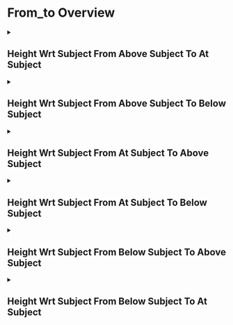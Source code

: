 # From_to Overview

<details>
<summary><h2>Height Wrt Subject From Above Subject To At Subject</h2></summary>


<h3>🔵 Label Name:</h3>
<code>height_wrt_subject_from_above_subject_to_at_subject</code>


<h3>📖 Definition:</h3>
Does the camera start noticeably higher than the subject and then move down to their height?

<details>
<summary><h4> Question (Definition)</h4></summary>

</details>

<details>
<summary><h4> Alternative Question</h4></summary>

- Does the shot transition from a high-angle to an eye-level perspective?

- Does the camera descend from above the subject to their height level?

- Does the camera start above the subject and move down to their eye level?

- Does the framing change from looking down at the subject to being level with them?

- Does the camera position shift from above the subject to their height?

</details>

<details>
<summary><h4> Prompt (Definition)</h4></summary>

- The camera starts noticeably higher than the subject and then moves down to their height.

</details>

<details>
<summary><h4> Alternative Prompt</h4></summary>

- A shot transitioning from a high-angle to an eye-level perspective.

- A sequence where the camera descends from above the subject to their height.

- A video showing the camera moving from a higher position to the subject's level.

- A shot that changes from looking down at the subject to being level with them.

- A camera movement descending from above the subject to their height.

</details>

<h4>🟢 Positive:</h4>
<code>self.cam_setup.height_wrt_subject_info['start'] == 'above_subject' and self.cam_setup.height_wrt_subject_info['end'] == 'at_subject'</code>

<h4>🔴 Negative:</h4>
<code>self.cam_setup.height_wrt_subject_info['start'] not in ['above_subject', 'unknown'] or self.cam_setup.height_wrt_subject_info['end'] not in ['at_subject', 'unknown']</code>

</details>

<details>
<summary><h2>Height Wrt Subject From Above Subject To Below Subject</h2></summary>


<h3>🔵 Label Name:</h3>
<code>height_wrt_subject_from_above_subject_to_below_subject</code>


<h3>📖 Definition:</h3>
Does the camera start above the subject and move down to a position below them?

<details>
<summary><h4> Question (Definition)</h4></summary>

</details>

<details>
<summary><h4> Alternative Question</h4></summary>

- Does the shot transition from looking down at the subject to looking up at them?

- Does the camera descend from above the subject to a low position looking upward?

- Does the camera move from a high vantage point to below the subject's level?

- Does the framing change from a downward view to an upward view of the subject?

- Does the camera shift from an overhead position to a low angle beneath the subject?

</details>

<details>
<summary><h4> Prompt (Definition)</h4></summary>

- The camera starts above the subject and moves down to a position below them.

</details>

<details>
<summary><h4> Alternative Prompt</h4></summary>

- A shot transitioning from looking down at the subject to looking up at them.

- A sequence where the camera descends from above to below the subject.

- A video showing the camera moving from a high position to a low angle.

- A shot that changes from an overhead view to an upward view.

- A camera movement going from above the subject to beneath them.

</details>

<h4>🟢 Positive:</h4>
<code>self.cam_setup.height_wrt_subject_info['start'] == 'above_subject' and self.cam_setup.height_wrt_subject_info['end'] == 'below_subject'</code>

<h4>🔴 Negative:</h4>
<code>self.cam_setup.height_wrt_subject_info['start'] not in ['above_subject', 'unknown'] or self.cam_setup.height_wrt_subject_info['end'] not in ['below_subject', 'unknown']</code>

</details>

<details>
<summary><h2>Height Wrt Subject From At Subject To Above Subject</h2></summary>


<h3>🔵 Label Name:</h3>
<code>height_wrt_subject_from_at_subject_to_above_subject</code>


<h3>📖 Definition:</h3>
Does the camera start at the subject's height and then move up to a higher position than them?

<details>
<summary><h4> Question (Definition)</h4></summary>

</details>

<details>
<summary><h4> Alternative Question</h4></summary>

- Does the shot transition from an eye-level view to looking down at the subject?

- Does the camera rise from the subject's level to a position above them?

- Does the camera move from being level with the subject to an elevated viewpoint?

- Does the framing change from a straight-on view to looking down at the subject?

- Does the camera shift from eye level to a higher vantage point?

</details>

<details>
<summary><h4> Prompt (Definition)</h4></summary>

- The camera starts at the subject's height and then moves up to a higher position than them.

</details>

<details>
<summary><h4> Alternative Prompt</h4></summary>

- A shot transitioning from an eye-level view to looking down at the subject.

- A sequence where the camera rises from the subject's level to above them.

- A video showing the camera elevating from eye level to a higher position.

- A shot that changes from a straight-on view to an overhead perspective.

- A camera movement ascending from the subject's height to above them.

</details>

<h4>🟢 Positive:</h4>
<code>self.cam_setup.height_wrt_subject_info['start'] == 'at_subject' and self.cam_setup.height_wrt_subject_info['end'] == 'above_subject'</code>

<h4>🔴 Negative:</h4>
<code>self.cam_setup.height_wrt_subject_info['start'] not in ['at_subject', 'unknown'] or self.cam_setup.height_wrt_subject_info['end'] not in ['above_subject', 'unknown']</code>

</details>

<details>
<summary><h2>Height Wrt Subject From At Subject To Below Subject</h2></summary>


<h3>🔵 Label Name:</h3>
<code>height_wrt_subject_from_at_subject_to_below_subject</code>


<h3>📖 Definition:</h3>
Does the camera start at the subject's height and then move down to a lower position than them?

<details>
<summary><h4> Question (Definition)</h4></summary>

</details>

<details>
<summary><h4> Alternative Question</h4></summary>

- Does the shot transition from an eye-level view to looking up at the subject?

- Does the camera descend from the subject's level to a position below them?

- Does the camera move from being level with the subject to a low angle?

- Does the framing change from a straight-on view to looking up at the subject?

- Does the camera shift from eye level to a lower vantage point?

</details>

<details>
<summary><h4> Prompt (Definition)</h4></summary>

- The camera starts at the subject's height and then moves down to a lower position than them.

</details>

<details>
<summary><h4> Alternative Prompt</h4></summary>

- A shot transitioning from an eye-level view to looking up at the subject.

- A sequence where the camera lowers from the subject's level to below them.

- A video showing the camera moving from eye level to a low angle.

- A shot that changes from a straight-on view to an upward perspective.

- A camera movement descending from the subject's height to a lower position.

</details>

<h4>🟢 Positive:</h4>
<code>self.cam_setup.height_wrt_subject_info['start'] == 'at_subject' and self.cam_setup.height_wrt_subject_info['end'] == 'below_subject'</code>

<h4>🔴 Negative:</h4>
<code>self.cam_setup.height_wrt_subject_info['start'] not in ['at_subject', 'unknown'] or self.cam_setup.height_wrt_subject_info['end'] not in ['below_subject', 'unknown']</code>

</details>

<details>
<summary><h2>Height Wrt Subject From Below Subject To Above Subject</h2></summary>


<h3>🔵 Label Name:</h3>
<code>height_wrt_subject_from_below_subject_to_above_subject</code>


<h3>📖 Definition:</h3>
Does the camera start below the subject and move up to a position above them?

<details>
<summary><h4> Question (Definition)</h4></summary>

</details>

<details>
<summary><h4> Alternative Question</h4></summary>

- Does the shot transition from looking up at the subject to looking down at them?

- Does the camera rise from a low angle to an elevated position?

- Does the camera move from beneath the subject to above them?

- Does the framing change from an upward view to looking down at the subject?

- Does the camera shift from a low position to a high vantage point?

</details>

<details>
<summary><h4> Prompt (Definition)</h4></summary>

- The camera starts below the subject and moves up to a position above them.

</details>

<details>
<summary><h4> Alternative Prompt</h4></summary>

- A shot transitioning from looking up at the subject to looking down at them.

- A sequence where the camera rises from below to above the subject.

- A video showing the camera moving from a low angle to a high position.

- A shot that changes from an upward view to an overhead perspective.

- A camera movement ascending from beneath the subject to above them.

</details>

<h4>🟢 Positive:</h4>
<code>self.cam_setup.height_wrt_subject_info['start'] == 'below_subject' and self.cam_setup.height_wrt_subject_info['end'] == 'above_subject'</code>

<h4>🔴 Negative:</h4>
<code>self.cam_setup.height_wrt_subject_info['start'] not in ['below_subject', 'unknown'] or self.cam_setup.height_wrt_subject_info['end'] not in ['above_subject', 'unknown']</code>

</details>

<details>
<summary><h2>Height Wrt Subject From Below Subject To At Subject</h2></summary>


<h3>🔵 Label Name:</h3>
<code>height_wrt_subject_from_below_subject_to_at_subject</code>


<h3>📖 Definition:</h3>
Does the camera start below the subject and move up to their height?

<details>
<summary><h4> Question (Definition)</h4></summary>

</details>

<details>
<summary><h4> Alternative Question</h4></summary>

- Does the shot transition from looking up at the subject to a straight-on view?

- Does the camera rise from a low angle to the subject's height?

- Does the camera move from beneath the subject to being level with them?

- Does the framing change from an upward view to an eye-level perspective?

- Does the camera shift from a low position to the subject's height?

</details>

<details>
<summary><h4> Prompt (Definition)</h4></summary>

- The camera starts below the subject and moves up to their height.

</details>

<details>
<summary><h4> Alternative Prompt</h4></summary>

- A shot transitioning from looking up at the subject to a straight-on view.

- A sequence where the camera rises from below to the subject's level.

- A video showing the camera moving from a low angle to eye level.

- A shot that changes from an upward view to a level perspective.

- A camera movement ascending from beneath the subject to their height.

</details>

<h4>🟢 Positive:</h4>
<code>self.cam_setup.height_wrt_subject_info['start'] == 'below_subject' and self.cam_setup.height_wrt_subject_info['end'] == 'at_subject'</code>

<h4>🔴 Negative:</h4>
<code>self.cam_setup.height_wrt_subject_info['start'] not in ['below_subject', 'unknown'] or self.cam_setup.height_wrt_subject_info['end'] not in ['at_subject', 'unknown']</code>

</details>
